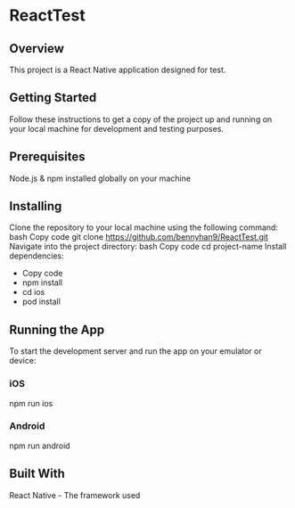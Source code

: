 # ReactTest
## Overview

This project is a React Native application designed for test.

## Getting Started

Follow these instructions to get a copy of the project up and running on your local machine for development and testing purposes.

## Prerequisites
Node.js & npm installed globally on your machine

## Installing
Clone the repository to your local machine using the following command:
bash
Copy code
git clone https://github.com/bennyhan9/ReactTest.git
Navigate into the project directory:
bash
Copy code
cd project-name
Install dependencies:
* Copy code
* npm install
* cd ios
* pod  install

## Running the App
To start the development server and run the app on your emulator or device:

### iOS
npm run ios

### Android
npm run android


## Built With
React Native - The framework used